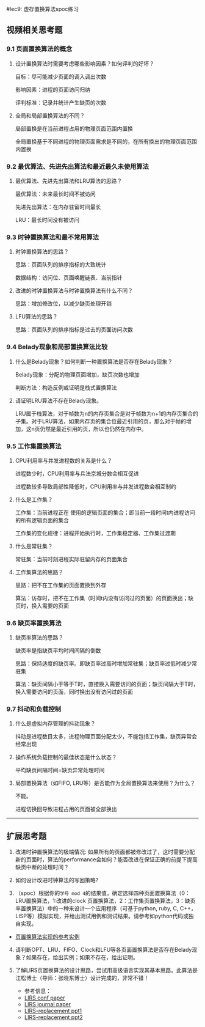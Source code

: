 #lec9: 虚存置换算法spoc练习

## 视频相关思考题

### 9.1 页面置换算法的概念

1. 设计置换算法时需要考虑哪些影响因素？如何评判的好坏？

   目标：尽可能减少页面的调入调出次数

   影响因素：进程的页面访问归纳

   评判标准：记录并统计产生缺页的次数

2. 全局和局部置换算法的不同？

   局部置换是在当前进程占用的物理页面范围内置换

   全局置换基于不同进程的物理页面需求是不同的，在所有换出的物理页面范围内置换

### 9.2 最优算法、先进先出算法和最近最久未使用算法

1. 最优算法、先进先出算法和LRU算法的思路？

   最优算法：未来最长时间不被访问

   先进先出算法：在内存驻留时间最长

   LRU：最长时间没有被访问

### 9.3 时钟置换算法和最不常用算法

1. 时钟置换算法的思路？

   思路：页面队列的排序指标的大致统计

   数据结构：访问位、页面唤醒链表、当前指针

2. 改进的时钟置换算法与时钟置换算法有什么不同？

   思路：增加修改位，以减少缺页处理开销

3. LFU算法的思路？

   思路：页面队列的排序指标是过去的页面访问次数


### 9.4 Belady现象和局部置换算法比较

1. 什么是Belady现象？如何判断一种置换算法是否存在Belady现象？

   Belady现象：分配的物理页面增加，缺页次数也增加

   判断方法：构造反例或证明是栈式置换算法

2. 请证明LRU算法不存在Belady现象。

   LRU属于栈算法，对于帧数为n的内存页集合是对于帧数为n+1的内存页集合的子集。对于LRU算法，如果内存页的集合位最近引用的页，那么对于帧的增加，这n页仍然是最近引用的页，所以也仍然在内存中。

### 9.5 工作集置换算法

1. CPU利用率与并发进程数的关系是什么？

   进程数少时，CPU利用率与兵法京城分数会相互促进

   进程数较多导致局部性降低时，CPU利用率与并发进程数会相互制约

2. 什么是工作集？

   工作集：当前进程正在 使用的逻辑页面的集合；即当前一段时间t内进程访问的所有逻辑页面的集合

   工作集的变化规律：进程开始执行时，工作集稳定器、工作集过渡期

3. 什么是常驻集？

   常驻集：当前时刻进程实际驻留内存的页面集合

4. 工作集算法的思路？

   思路：把不在工作集的页面置换到外存

   算法：访存时，把不在工作集（时间t内没有访问过的页面）的页面换出；缺页时，换入需要的页面

### 9.6 缺页率置换算法

1. 缺页率算法的思路？

   缺页率是指缺页平均时间间隔的倒数

   思路：保持适度的缺页率。即缺页率过高时增加常驻集；缺页率过低时减少常驻集

   算法：缺页间隔小于等于T时，直接换入需要访问的页面；缺页间隔大于T时，换入需要访问的页面，同时换出没有访问过的页面

### 9.7 抖动和负载控制

1. 什么是虚拟内存管理的抖动现象？

   抖动是进程数目太多，进程物理页面分配太少，不能包括工作集，缺页异常会经常出现

2. 操作系统负载控制的最佳状态是什么状态？

   平均缺页间隔时间=缺页异常处理时间

3. 局部置换算法（如FIFO, LRU等）是否能作为全局置换算法来使用？为什么？

   不能。

   进程切换回导致进程占用的页面被全部换出

----

## 扩展思考题

1.  改进时钟置换算法的极端情况: 如果所有的页面都被修改过了，这时需要分配新的页面时，算法的performance会如何？能否改进在保证正确的前提下提高缺页中断的处理时间？

2.  如何设计改进时钟算法的写回策略?

3. （spoc）根据你的`学号 mod 4`的结果值，确定选择四种页面置换算法（0：LRU置换算法，1:改进的clock 页置换算法，2：工作集页置换算法，3：缺页率置换算法）中的一种来设计一个应用程序（可基于python, ruby, C, C++，LISP等）模拟实现，并给出测试用例和测试结果。请参考如python代码或独自实现。
 - [页置换算法实现的参考实例](https://github.com/chyyuu/ucore_lab/blob/master/related_info/lab3/page-replacement-policy.py)     

4. 请判断OPT、LRU、FIFO、Clock和LFU等各页面置换算法是否存在Belady现象？如果存在，给出实例；如果不存在，给出证明。

5. 了解LIRS页置换算法的设计思路，尝试用高级语言实现其基本思路。此算法是江松博士（导师：张晓东博士）设计完成的，非常不错！
	- 参考信息：
 	- [LIRS conf paper](http://www.ece.eng.wayne.edu/~sjiang/pubs/papers/jiang02_LIRS.pdf)
	 - [LIRS journal paper](http://www.ece.eng.wayne.edu/~sjiang/pubs/papers/jiang05_LIRS.pdf)
	 - [LIRS-replacement ppt1](http://dragonstar.ict.ac.cn/course_09/XD_Zhang/(6)-LIRS-replacement.pdf)
	 - [LIRS-replacement ppt2](http://www.ece.eng.wayne.edu/~sjiang/Projects/LIRS/sig02.ppt)
